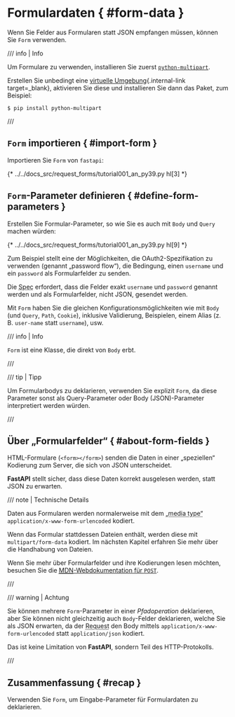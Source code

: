 # Formulardaten { #form-data }

Wenn Sie Felder aus Formularen statt JSON empfangen müssen, können Sie `Form` verwenden.

/// info | Info

Um Formulare zu verwenden, installieren Sie zuerst <a href="https://github.com/Kludex/python-multipart" class="external-link" target="_blank">`python-multipart`</a>.

Erstellen Sie unbedingt eine [virtuelle Umgebung](../virtual-environments.md){.internal-link target=_blank}, aktivieren Sie diese und installieren Sie dann das Paket, zum Beispiel:

```console
$ pip install python-multipart
```

///

## `Form` importieren { #import-form }

Importieren Sie `Form` von `fastapi`:

{* ../../docs_src/request_forms/tutorial001_an_py39.py hl[3] *}

## `Form`-Parameter definieren { #define-form-parameters }

Erstellen Sie Formular-Parameter, so wie Sie es auch mit `Body` und `Query` machen würden:

{* ../../docs_src/request_forms/tutorial001_an_py39.py hl[9] *}

Zum Beispiel stellt eine der Möglichkeiten, die OAuth2-Spezifikation zu verwenden (genannt „password flow“), die Bedingung, einen `username` und ein `password` als Formularfelder zu senden.

Die <abbr title="Specification – Spezifikation">Spec</abbr> erfordert, dass die Felder exakt `username` und `password` genannt werden und als Formularfelder, nicht JSON, gesendet werden.

Mit `Form` haben Sie die gleichen Konfigurationsmöglichkeiten wie mit `Body` (und `Query`, `Path`, `Cookie`), inklusive Validierung, Beispielen, einem Alias (z. B. `user-name` statt `username`), usw.

/// info | Info

`Form` ist eine Klasse, die direkt von `Body` erbt.

///

/// tip | Tipp

Um Formularbodys zu deklarieren, verwenden Sie explizit `Form`, da diese Parameter sonst als Query-Parameter oder Body (JSON)-Parameter interpretiert werden würden.

///

## Über „Formularfelder“ { #about-form-fields }

HTML-Formulare (`<form></form>`) senden die Daten in einer „speziellen“ Kodierung zum Server, die sich von JSON unterscheidet.

**FastAPI** stellt sicher, dass diese Daten korrekt ausgelesen werden, statt JSON zu erwarten.

/// note | Technische Details

Daten aus Formularen werden normalerweise mit dem <abbr title="Medientyp">„media type“</abbr> `application/x-www-form-urlencoded` kodiert.

Wenn das Formular stattdessen Dateien enthält, werden diese mit `multipart/form-data` kodiert. Im nächsten Kapitel erfahren Sie mehr über die Handhabung von Dateien.

Wenn Sie mehr über Formularfelder und ihre Kodierungen lesen möchten, besuchen Sie die <a href="https://developer.mozilla.org/en-US/docs/Web/HTTP/Methods/POST" class="external-link" target="_blank"><abbr title="Mozilla Developer Network – Mozilla-Entwicklernetzwerk">MDN</abbr>-Webdokumentation für <code>POST</code></a>.

///

/// warning | Achtung

Sie können mehrere `Form`-Parameter in einer *Pfadoperation* deklarieren, aber Sie können nicht gleichzeitig auch `Body`-Felder deklarieren, welche Sie als JSON erwarten, da der <abbr title="Request – Anfrage: Daten, die der Client zum Server sendet">Request</abbr> den Body mittels `application/x-www-form-urlencoded` statt `application/json` kodiert.

Das ist keine Limitation von **FastAPI**, sondern Teil des HTTP-Protokolls.

///

## Zusammenfassung { #recap }

Verwenden Sie `Form`, um Eingabe-Parameter für Formulardaten zu deklarieren.
